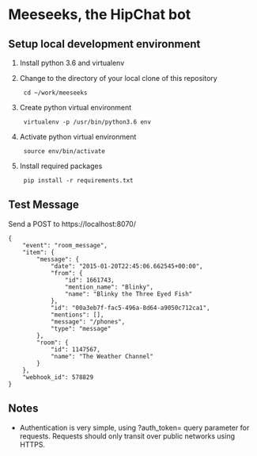 # Meeseeks, the HipChat bot

## Setup local development environment
1. Install python 3.6 and virtualenv
2. Change to the directory of your local clone of this repository

        cd ~/work/meeseeks
2. Create python virtual environment

        virtualenv -p /usr/bin/python3.6 env
3. Activate python virtual environment

        source env/bin/activate
4. Install required packages

        pip install -r requirements.txt

## Test Message
Send a POST to https://localhost:8070/

    {
        "event": "room_message",
        "item": {
            "message": {
                "date": "2015-01-20T22:45:06.662545+00:00",
                "from": {
                    "id": 1661743,
                    "mention_name": "Blinky",
                    "name": "Blinky the Three Eyed Fish"
                },
                "id": "00a3eb7f-fac5-496a-8d64-a9050c712ca1",
                "mentions": [],
                "message": "/phones",
                "type": "message"
            },
            "room": {
                "id": 1147567,
                "name": "The Weather Channel"
            }
        },
        "webhook_id": 578829
    }

## Notes
* Authentication is very simple, using ?auth_token= query parameter for
requests. Requests should only transit over public networks using HTTPS.